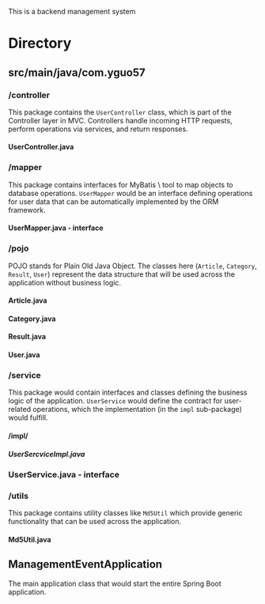 This is a backend management system

# Directory

## src/main/java/com.yguo57

### /controller

This package contains the `UserController` class, which is part of the Controller layer in MVC. Controllers handle incoming HTTP requests, perform operations via services, and return responses.

#### UserController.java

### /mapper

This package contains interfaces for MyBatis \ tool to map objects to database operations. `UserMapper` would be an interface defining operations for user data that can be automatically implemented by the ORM framework.

#### UserMapper.java - interface

### /pojo

POJO stands for Plain Old Java Object. The classes here (`Article`, `Category`, `Result`, `User`) represent the data structure that will be used across the application without business logic.

#### Article.java

#### Category.java

#### Result.java

#### User.java

### /service

This package would contain interfaces and classes defining the business logic of the application. `UserService` would define the contract for user-related operations, which the implementation (in the `impl` sub-package) would fulfill.

#### /impl/

##### UserSercviceImpl.java

### UserService.java - interface

### /utils

This package contains utility classes like `Md5Util` which provide generic functionality that can be used across the application.

#### Md5Util.java

## ManagementEventApplication

The main application class that would start the entire Spring Boot application.
